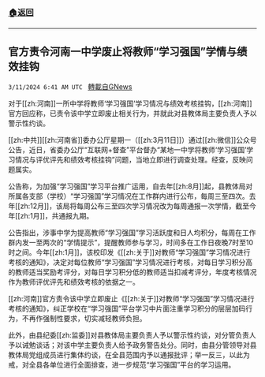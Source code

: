 ###  [:house:返回](README.md)
---


## 官方责令河南一中学废止将教师“学习强国”学情与绩效挂钩
`3/11/2024 6:41 AM UTC ` [轉載自GNews](https://gnews.org/articles/2383424)

对于[[zh:河南]]一所中学将教师‘学习强国’学习情况与绩效考核挂钩，[[zh:河南]]官方回应称，已责令该中学立即废止相关行为，并就此对县教体局主要负责人予以警示性约谈。

[[zh:中共]][[zh:河南省]]委办公厅星期一（[[zh:3月11日]]）通过[[zh:微信]]公众号公告，近日，省委办公厅“互联网+督查”平台督办“某地一中学将教师‘学习强国’学习情况与评优评先和绩效考核挂钩”问题，当地立即进行调查处理。经查，反映问题属实。

公告称，为加强“学习强国”学习平台推广运用，自去年[[zh:8月]]起，县教体局对所属各支部（学校）“学习强国”学习情况在工作群内进行公布，每周三至四次。去年[[zh:12月]]，该局将每周公布三至四次学习情况改为每周通报一次学情，截至今年[[zh:1月]]，共通报九期。

公告指出，涉事中学为提高教师“学习强国”学习活跃度和日人均积分，每周在工作群内发一至两次的“学情提示”，提醒教师参与学习，时间多在工作日夜晚7时至10时之间。今年[[zh:1月]]，该校印发《[[zh:关于]]对教师“学习强国”学习情况进行考核的通知》，决定对每位教师“学习强国”学习情况进行考核，对每日学习积分高的教师适当奖励考评分，对每日学习积分低的教师适当扣减考评分，年度考核情况作为教师评优评先和绩效考核的依据之一。

[[zh:河南]]官方责令该中学立即废止《[[zh:关于]]对教师“学习强国”学习情况进行考核的通知》，纠正学校在“学习强国”平台学习中片面注重学习积分的层层加码行为，不再作强制性要求，切实减轻教师负担。

此外，由县纪委[[zh:监委]]对县教体局主要负责人予以警示性约谈，对分管负责人予以诫勉谈话；对该中学主要负责人给予政务警告处分。同时，由县分管领导对县教体局党组成员进行集体约谈，在全县范围内予以通报批评；举一反三，以此为戒，对全县各单位进行全面排查，进一步规范“学习强国”平台的学习运用。
